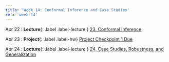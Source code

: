 ```yaml
---
title: 'Week 14: Conformal Inference and Case Studies'
ref: 'week-14'
---
```


Apr 22
: **Lecture**{: .label .label-lecture } [23. Conformal Inference](lecture/lec23)

Apr 23
: **Project**{: .label .label-hw} [Project Checkpoint 1 Due](https://drive.google.com/file/d/1btr_5w1kp-1OHR0nmX4DzXO-EGXOUbYP/view)

Apr 24
: **Lecture**{: .label .label-lecture } [24. Case Studies, Robustness, and Generalization](lecture/lec24)

